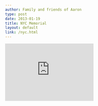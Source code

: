 ```yaml
---
author: Family and friends of Aaron
type: post
date: 2013-01-19
title: NYC Memorial
layout: default
link: /nyc.html
---
```

<iframe width="290" height="188" src="http://cdn.livestream.com/embed/democracynow?layout=4&amp;clip=pla_1d95bba8-f517-41a0-8004-cb01e9a12f22&amp;color=0xe7e7e7&amp;autoPlay=false&amp;mute=false&amp;iconColorOver=0x888888&amp;iconColor=0x777777&amp;allowchat=true&amp;height=193&amp;width=300" style="border:0;outline:0" frameborder="0" scrolling="no"></iframe>
